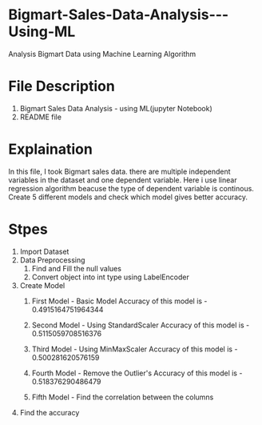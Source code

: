 # Bigmart-Sales-Data-Analysis---Using-ML
 Analysis Bigmart Data using Machine Learning Algorithm
 
 # File Description
 1. Bigmart Sales Data Analysis - using ML(jupyter Notebook)
 2. README file

# Explaination
In this file, I took Bigmart sales data. there are multiple independent variables in the dataset and one dependent variable. Here i use linear regression algorithm beacuse the type of dependent variable is continous.
Create 5 different models and check which model gives better accuracy.
  
  # Stpes
  1. Import Dataset
  2. Data Preprocessing
     1. Find and Fill the null values
     2. Convert object into int type using LabelEncoder
  4. Create Model
     1. First Model - Basic Model
        Accuracy of this model is - 0.4915164751964344
        
     2. Second Model - Using StandardScaler
         Accuracy of this model is - 0.5115059708516376
         
     3. Third Model - Using MinMaxScaler
         Accuracy of this model is - 0.500281620576159
         
     4. Fourth Model - Remove the Outlier's
          Accuracy of this model is - 0.518376290486479
          
     6. Fifth Model - Find the correlation between the columns
  5. Find the accuracy

